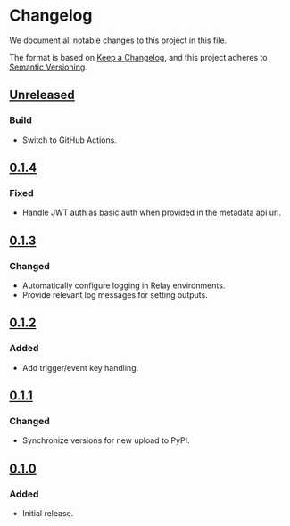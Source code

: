 # Changelog

We document all notable changes to this project in this file.

The format is based on [Keep a Changelog](https://keepachangelog.com/en/1.0.0/),
and this project adheres to [Semantic Versioning](https://semver.org/spec/v2.0.0.html).

## [Unreleased]

### Build

* Switch to GitHub Actions.

## [0.1.4]

### Fixed

* Handle JWT auth as basic auth when provided in the metadata api url.

## [0.1.3]

### Changed

* Automatically configure logging in Relay environments.
* Provide relevant log messages for setting outputs.

## [0.1.2]

### Added

* Add trigger/event key handling.

## [0.1.1]

### Changed

* Synchronize versions for new upload to PyPI.

## [0.1.0]

### Added

* Initial release.

[Unreleased]: https://github.com/puppetlabs/relay-sdk-python/compare/v0.1.4...HEAD
[0.1.4]: https://github.com/puppetlabs/relay-sdk-python/compare/v0.1.3...v0.1.4
[0.1.3]: https://github.com/puppetlabs/relay-sdk-python/compare/v0.1.2...v0.1.3
[0.1.2]: https://github.com/puppetlabs/relay-sdk-python/compare/v0.1.1...v0.1.2
[0.1.1]: https://github.com/puppetlabs/relay-sdk-python/compare/v0.1.0...v0.1.1
[0.1.0]: https://github.com/puppetlabs/relay-sdk-python/compare/775de66c45128d999013fa1143398e98dbd071c7...v0.1.0
